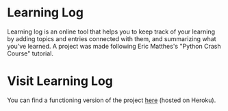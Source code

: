 # Learning Log
Learning log is an online tool that helps you to keep track of your learning by adding topics and entries connected with them, and summarizing what you've learned. A project was made following Eric Matthes's "Python Crash Course" tutorial.

# Visit Learning Log
You can find a functioning version of the project [here](https://learn-log-111.herokuapp.com/) (hosted on Heroku). 

